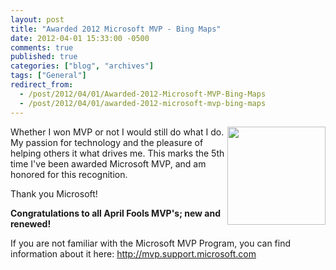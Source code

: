 ```yaml
---
layout: post
title: "Awarded 2012 Microsoft MVP - Bing Maps"
date: 2012-04-01 15:33:00 -0500
comments: true
published: true
categories: ["blog", "archives"]
tags: ["General"]
redirect_from: 
  - /post/2012/04/01/Awarded-2012-Microsoft-MVP-Bing-Maps
  - /post/2012/04/01/awarded-2012-microsoft-mvp-bing-maps
---
```

<!-- more -->
<p><img style="float: right;" src="/images/postsMVP_FullColor_ForScreen.png" alt="" width="157" /></p>
<p>Whether I won MVP or not I would still do what I do. My passion for technology and the pleasure of helping others it what drives me. This marks the 5th time I've been awarded Microsoft MVP, and am honored for this recognition.</p>
<p>Thank you Microsoft!</p>
<p><strong>Congratulations to all April Fools MVP's; new and renewed!</strong></p>
<p>If you are not familiar with the Microsoft MVP Program, you can find information about it here: <a href="http://mvp.support.microsoft.com">http://mvp.support.microsoft.com</a></p>
